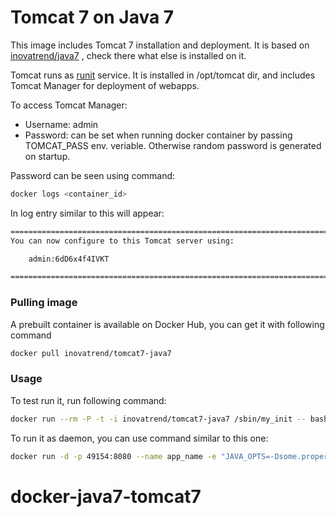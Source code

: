 # Tomcat 7 on Java 7

This image includes Tomcat 7 installation and deployment. It is based on [inovatrend/java7](https://registry.hub.docker.com/u/inovatrend/java7/) , check there what else is installed on it.

Tomcat runs as [runit](http://smarden.org/runit/) service. It is installed in /opt/tomcat dir, and includes Tomcat Manager for deployment of webapps.

To access Tomcat Manager:

 * Username: admin
 * Password: can be set when running docker container by passing TOMCAT_PASS env. veriable. Otherwise random password is generated on startup.

Password can be seen using command:

```sh
docker logs <container_id>
```

In log entry similar to this will appear:

```sh
========================================================================
You can now configure to this Tomcat server using:

    admin:6dD6x4f4IVKT

========================================================================
```

### Pulling image

A prebuilt container is available on Docker Hub, you can get it with following command

```sh
docker pull inovatrend/tomcat7-java7
```

### Usage

To test run it, run following command:

```sh
docker run --rm -P -t -i inovatrend/tomcat7-java7 /sbin/my_init -- bash -l
```

To run it as daemon, you can use command similar to this one:

```sh
docker run -d -p 49154:8080 --name app_name -e "JAVA_OPTS=-Dsome.property=value -Xmx1024m" -e "TOMCAT_PASS=somePass" inovatrend/tomcat7-java7
```


# docker-java7-tomcat7
